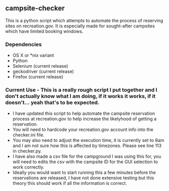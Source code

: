 ## campsite-checker

This is a python script which attempts to automate the process of reserving sites on recreation.gov.  It is especially made for sought-after campsites which have limited booking windows.

### Dependencies
* OS X or *nix variant
* Python
* Selenium (current release)
* geckodriver (current release)
* Firefox (current release)

### Current Use - This is a really rough script I put together and I don't actually know what I am doing, if it works it works, if it doesn't... yeah that's to be expected.
* I have updated this script to help automate the campsite reservation process at recreation.gov to help increase the likelyhood of getting a reservation.
* You will need to hardcode your recreation.gov account info into the checker.ini file.
* You may also need to adjust the execution time, it is currently set to 8am and I am not sure how this is affected by timezones. Please see line 113 in checker.py.
* I have also made a csv file for the campground I was using this for, you will need to edits the csv with the campsite ID for the GUI selection to work correctly. 
* Ideally you would want to start running this a few minutes before the reservations are released, I have not done extensive testing but this theory this should work if all the information is correct.


